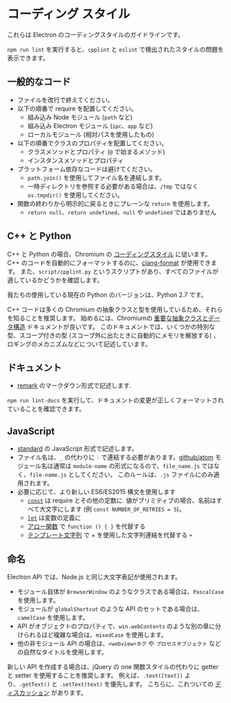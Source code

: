 # コーディング スタイル

これらは Electron のコーディングスタイルのガイドラインです。

`npm run lint` を実行すると、`cpplint` と `eslint` で検出されたスタイルの問題を表示できます。

## 一般的なコード

* ファイルを改行で終えてください。
* 以下の順番で require を配置してください。
  * 組み込み Node モジュール (`path` など)
  * 組み込み Electron モジュール (`ipc`、`app` など)
  * ローカルモジュール (相対パスを使用したもの)
* 以下の順番でクラスのプロパティを配置してください。
  * クラスメソッドとプロパティ (`@` で始まるメソッド)
  * インスタンスメソッドとプロパティ
* プラットフォーム依存なコードは避けてください。
  * `path.join()` を使用してファイル名を連結します。
  * 一時ディレクトリを参照する必要がある場合は、`/tmp` ではなく `os.tmpdir()` を使用してください。
* 関数の終わりから明示的に戻るときにプレーンな `return` を使用します。
  * `return null`、`return undefined`、`null` や `undefined` ではありません

## C++ と Python

C++ と Python の場合、Chromium の [コーディングスタイル](https://chromium.googlesource.com/chromium/src/+/refs/heads/main/styleguide/styleguide.md) に従います。 C++ のコードを自動的にフォーマットするのに、[clang-format](clang-format.md) が使用できます。 また、`script/cpplint.py` というスクリプトがあり、すべてのファイルが適しているかどうかを確認します。

我たちの使用している現在の Python のバージョンは、Python 2.7 です。

C++ コードは多くの Chromium の抽象クラスと型を使用しているため、それらを知ることを推奨します。 始めるには、Chromiumの [重要な抽象クラスとデータ構造](https://www.chromium.org/developers/coding-style/important-abstractions-and-data-structures) ドキュメントが良いです。 このドキュメントでは、いくつかの特別な型、スコープ付きの型 (スコープ外に出たときに自動的にメモリを解放する) 、ロギングのメカニズムなどについて記述しています。

## ドキュメント

* [remark](https://github.com/remarkjs/remark) のマークダウン形式で記述します.

`npm run lint-docs` を実行して、ドキュメントの変更が正しくフォーマットされていることを確認できます。

## JavaScript

* [standard](https://www.npmjs.com/package/standard) の JavaScript 形式で記述します。
* ファイル名は、`_` の代わりに `-` で連結する必要があります。[github/atom](https://github.com/github/atom) モジュール名は通常は `module-name` の形式になるので、`file_name.js` ではなく、`file-name.js` としてください。 このルールは、`.js` ファイルにのみ適用されます。
* 必要に応じて、より新しい ES6/ES2015 構文を使用します
  * [`const`](https://developer.mozilla.org/en-US/docs/Web/JavaScript/Reference/Statements/const) は require とその他の定数に.  値がプリミティブの場合、名前はすべて大文字にします (例 `const NUMBER_OF_RETRIES = 5`)。
  * [`let`](https://developer.mozilla.org/en-US/docs/Web/JavaScript/Reference/Statements/let) は変数の定義に
  * [アロー関数](https://developer.mozilla.org/en-US/docs/Web/JavaScript/Reference/Functions/Arrow_functions) で `function () { }` を代替する
  * [テンプレート文字列](https://developer.mozilla.org/en-US/docs/Web/JavaScript/Reference/Template_literals) で + を使用した文字列連結を代替する `+`

## 命名

Electron API では、Node.js と同じ大文字表記が使用されます。

* モジュール自体が `BrowserWindow` のようなクラスである場合は、`PascalCase` を使用します。
* モジュールが `globalShortcut` のような API のセットである場合は、`camelCase` を使用します。
* API がオブジェクトのプロパティで、`win.webContents` のような別の章に分けられるほど複雑な場合は、`mixedCase` を使用します。
* 他の非モジュール API の場合は、`<webview>タグ` や `プロセスオブジェクト` などの自然なタイトルを使用します。

新しい API を作成する場合は、jQuery の one 関数スタイルの代わりに getter と setter を使用することを推奨します。 例えば、`.text([text])` より、`.getText()` と `.setText(text)` を優先します。 こちらに、これついての [ディスカッション](https://github.com/electron/electron/issues/46) があります。
